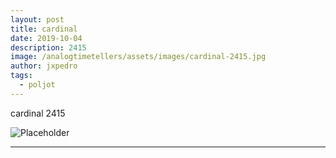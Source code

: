 ```yaml
---
layout: post
title: cardinal
date: 2019-10-04
description: 2415
image: /analogtimetellers/assets/images/cardinal-2415.jpg
author: jxpedro
tags: 
  - poljot
---
```

<p >cardinal 2415</p>

![Placeholder](/analogtimetellers/assets/images/cardinal-2415.jpg)

<p></p>

<hr/>
